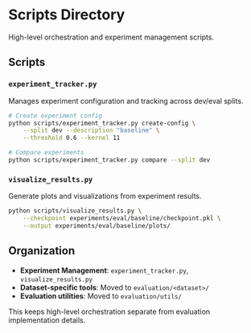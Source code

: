 # Scripts Directory

High-level orchestration and experiment management scripts.

## Scripts

### `experiment_tracker.py`
Manages experiment configuration and tracking across dev/eval splits.
```bash
# Create experiment config
python scripts/experiment_tracker.py create-config \
    --split dev --description "baseline" \
    --threshold 0.6 --kernel 11

# Compare experiments
python scripts/experiment_tracker.py compare --split dev
```

### `visualize_results.py`
Generate plots and visualizations from experiment results.
```bash
python scripts/visualize_results.py \
    --checkpoint experiments/eval/baseline/checkpoint.pkl \
    --output experiments/eval/baseline/plots/
```

## Organization

- **Experiment Management**: `experiment_tracker.py`, `visualize_results.py`
- **Dataset-specific tools**: Moved to `evaluation/<dataset>/`
- **Evaluation utilities**: Moved to `evaluation/utils/`

This keeps high-level orchestration separate from evaluation implementation details.